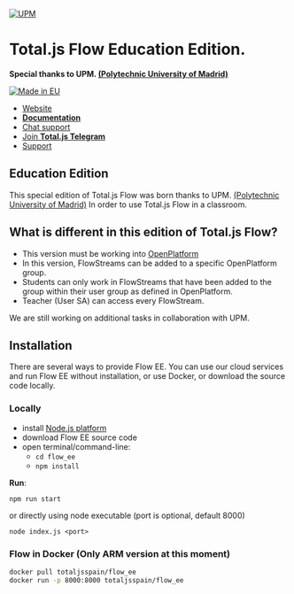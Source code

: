 [![UPM](https://www.upm.es/themes/comun/logos/institucional.png)](https://upm.es/internacional/) 

# Total.js Flow Education Edition.

__Special thanks to UPM. [(Polytechnic University of Madrid)](https://www.upm.es/internacional/)__

[![Made in EU](https://cdn.componentator.com/eu-small.png)](https://european-union.europa.eu/)

- [Website](https://www.totaljs.com/flow/)
- [__Documentation__](https://docs.totaljs.com/flow10/)
- [Chat support](https://platform.totaljs.com/?open=messenger)
- [Join __Total.js Telegram__](https://t.me/totalplatform)
- [Support](https://www.totaljs.com/support/)

## Education Edition

This special edition of Total.js Flow was born thanks to UPM. [(Polytechnic University of Madrid)](https://www.upm.es) In order to use Total.js Flow in a classroom.

## What is different in this edition of Total.js Flow?

- This version must be working into [OpenPlatform](https://docs.totaljs.com/openplatform/)
- In this version, FlowStreams can be added to a specific OpenPlatform group.
- Students can only work in FlowStreams that have been added to the group within their user group as defined in OpenPlatform.
- Teacher (User SA) can access every FlowStream.

We are still working on additional tasks in collaboration with UPM.

## Installation

There are several ways to provide Flow EE. You can use our cloud services and run Flow EE without installation, or use Docker, or download the source code locally.

### Locally

- install [Node.js platform](https://nodejs.org/en/)
- download Flow EE source code
- open terminal/command-line:
	- `cd flow_ee`
	- `npm install`

__Run__:

```
npm run start
```

or directly using node executable (port is optional, default 8000)

```
node index.js <port>
```

### Flow in Docker (Only ARM version at this moment)

```bash
docker pull totaljsspain/flow_ee
docker run -p 8000:8000 totaljsspain/flow_ee
````
